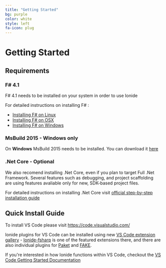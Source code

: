 ```yaml
---
title: "Getting Started"
bg: purple
color: white
style: left
fa-icon: plug
---
```


# Getting Started

## Requirements

### F# 4.1

F# 4.1 needs to be installed on your system in order to use Ionide

For detailed instructions on installing F# :

* [Installing F# on Linux](http://fsharp.org/use/linux/)
* [Installing F# on OSX](http://fsharp.org/use/mac/)
* [Installing F# on Windows](http://fsharp.org/use/windows/)

### MsBuild 2015 - Windows only

On **Windows** MsBuild 2015 needs to be installed. You can download it [here](https://www.microsoft.com/en-us/download/details.aspx?id=48159)

### .Net Core - Optional

We also recomend installing .Net Core, even if you plan to target Full .Net Framework. Several features such as debugging, and project scaffolding are using features avaliable only for new, SDK-based project files.

For detailed instructions on installing .Net Core visit [official step-by-step installation guide](https://www.microsoft.com/net/core)

## Quick Install Guide

To install VS Code please visit https://code.visualstudio.com/

Ionide plugins for VS Code can be installed using new [VS Code extension gallery](https://marketplace.visualstudio.com/#VSCode) - [Ionide-fsharp](https://marketplace.visualstudio.com/items/Ionide.Ionide-fsharp) is one of the featured extensions there, and there are also individual plugins for [Paket](https://marketplace.visualstudio.com/items/Ionide.Ionide-Paket) and [FAKE](https://marketplace.visualstudio.com/items/Ionide.Ionide-FAKE).

If you're interested in how Ionide functions within VS Code, checkout the [VS Code Getting Started Documentation](https://code.visualstudio.com/Docs)
